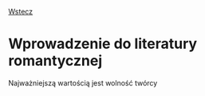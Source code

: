[Wstecz](../polski.md)

# Wprowadzenie do literatury romantycznej

Najważniejszą wartością jest wolność twórcy
